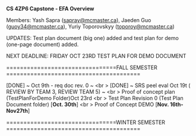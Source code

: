 __CS 4ZP6 Capstone - EFA Overview__

Members: Yash Sapra (sapray@mcmaster.ca), Jaeden Guo (guoy34@mcmaster.ca), Yuriy Toporovskyy (toporoy@mcmaster.ca)

UPDATES: Test plan document (big one) added and test plan for demo (one-page document) added.

NEXT DEADLINE: FRIDAY OCT 23RD TEST PLAN FOR DEMO DOCUMENT

================================FALL SEMESTER ======================================= 

[DONE] ~ Oct 9th - req doc rev. 0 ~ <br \>
[DONE] ~ SRS peel eval Oct 19t ( REVIEW BY TEAM 3, REVIEW TEAM 5) ~ <br \>
Proof of concept plan (TestPlanForDemo Folder)Oct 23rd <br \>
Test Plan Revision 0 (Test Plan Document folder)  [__Oct. 30th__] <br \>
Proof of Concept DEMO [__Nov. 16th-Nov27th__]

================================WINTER SEMESTER =======================================


